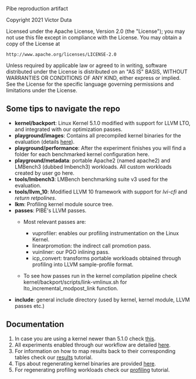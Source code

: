 Pibe reproduction artifact

Copyright 2021 Victor Duta

Licensed under the Apache License, Version 2.0 (the "License");
you may not use this file except in compliance with the License.
You may obtain a copy of the License at

    http://www.apache.org/licenses/LICENSE-2.0

Unless required by applicable law or agreed to in writing, software
distributed under the License is distributed on an "AS IS" BASIS,
WITHOUT WARRANTIES OR CONDITIONS OF ANY KIND, either express or implied.
See the License for the specific language governing permissions and
limitations under the License.

##  Some tips to navigate the repo

 - **kernel/backport**: Linux Kernel 5.1.0 modified with support for LLVM LTO, and integrated with our optimization passes.
 - **playground/images**: Contains all precompiled kernel binaries for the evaluation (details [here](Experiments.md)).
 - **playground/performance**: After the experiment finishes you will find a folder for each benchmarked kernel configuration here.
 - **playground/metadata**: portable Apache2 (named apache2) and LMBench3 (dubbed lmbench3) workloads. All custom workloads created by user go here. 
 - **tools/lmbench3**: LMBench benchmarking suite v3 used for the evaluation.
 - **tools/llvm_10**: Modified LLVM 10 framework with support for *lvi-cfi* and *return retpolines*.
 - **lkm**: Profiling kernel module source tree.
 - **passes**: PIBE's LLVM passes. 
   - Most relevant passes are:
        - vuprofiler: enables our profiling instrumentation on the Linux Kernel.
        - linearpromotion: the indirect call promotion pass.
        - vuinliner: our PGO inlining pass.
        - icp_convert: transforms portable workloads obtained through profiling into LLVM sample-profile format.

   - To see how passes run in the kernel compilation pipeline check kernel/backport/scripts/link-vmlinux.sh for lto_incremental_modpost_link function.
 - **include**: general include directory (used by kernel, kernel module, LLVM passes etc.)

## Documentation

  1. In case you are using a kernel newer than 5.1.0 check [this](Grub2.md).
  2. All experiments enabled through our workflow are detailed [here](Experiments.md).
  3. For information on how to map results back to their corresponding tables check our [results](Results.md) tutorial.
  4. Tips about regenerating kernel binaries are provided [here](Compilation.md).
  5. For regenerating profiling workloads check our [profiling](Profiling.md) tutorial.
